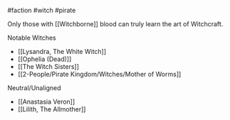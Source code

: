 #faction #witch #pirate 

Only those with [[Witchborne]] blood can truly learn the art of Witchcraft.

Notable Witches
- [[Lysandra, The White Witch]]
- [[Ophelia (Dead)]]
- [[The Witch Sisters]]
- [[2-People/Pirate Kingdom/Witches/Mother of Worms]]

Neutral/Unaligned
- [[Anastasia Veron]]
- [[Lilith, The Allmother]]